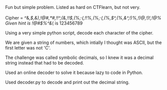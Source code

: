 Fun but simple problem.
Listed as hard on CTFlearn, but not very.

Cipher = ^&,*$,&),!@#,*#,!!^,(&,!!$,(%,$^,(%,*&,(&,!!$,!!%,(%,$^,(%,&),!!!,!!$,(%,$^,(%,&^,!)%,!)@,!)!,!@%
Given hint is !@#$%^&*( is 123456789

Using a very simple python script, decode each character of the cipher. 

We are given a string of numbers, which intially I thought was ASCII, but the first letter was not 'C'.

The challenge was called symbolic decimals, so I knew it was a decimal string instead that had to be decoded.

Used an online decoder to solve it because lazy to code in Python.

Used decoder.py to decode and print out the decimal string. 
